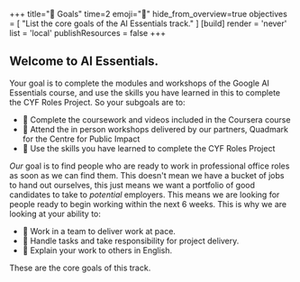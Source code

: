 +++
title="🎯 Goals"
time=2
emoji="🎯"
hide_from_overview=true
objectives = [
  "List the core goals of the AI Essentials track."
]
[build]
  render = 'never'
  list = 'local'
  publishResources = false
+++

## Welcome to AI Essentials.

Your goal is to complete the modules and workshops of the Google AI Essentials course, and use the skills you have learned in this to complete the CYF Roles Project. So your subgoals are to:

- 🎯 Complete the coursework and videos included in the Coursera course
- 🎯 Attend the in person workshops delivered by our partners, Quadmark for the Centre for Public Impact
- 🎯 Use the skills you have learned to complete the CYF Roles Project

_Our_ goal is to find people who are ready to work in professional office roles as soon as we can find them. This doesn't mean we have a bucket of jobs to hand out ourselves, this just means we want a portfolio of good candidates to take to _potential_ employers. This means we are looking for people ready to begin working within the next 6 weeks. This is why we are looking at your ability to:

- 🎯 Work in a team to deliver work at pace.
- 🎯 Handle tasks and take responsibility for project delivery.
- 🎯 Explain your work to others in English.

These are the core goals of this track.
